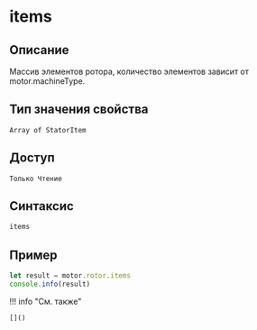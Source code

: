 # items

## Описание
Массив элементов ротора, количество элементов зависит от motor.machineType.

## Тип значения свойства
`Array of StatorItem`

## Доступ
`Только Чтение`

## Синтаксис
```javascript
items
```

## Пример
```javascript linenums="1"
let result = motor.rotor.items
console.info(result)
```

!!! info "См. также"

    []()


